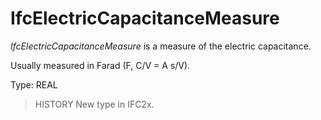 # IfcElectricCapacitanceMeasure

_IfcElectricCapacitanceMeasure_ is a measure of the electric capacitance.

Usually measured in Farad (F, C/V = A s/V).

Type: REAL

> HISTORY  New type in IFC2x.
